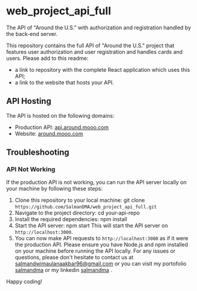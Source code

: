 # web_project_api_full

The API of "Around the U.S." with authorization and registration handled by the back-end server.

This repository contains the full API of "Around the U.S." project that features user authorization and user registration and handles cards and users. Please add to this readme:

- a link to repository with the complete React application which uses this API;
- a link to the website that hosts your API.

## API Hosting

The API is hosted on the following domains:

- Production API: [api.around.mooo.com](https://api.around.mooo.com)
- Website: [around.mooo.com](https://around.mooo.com)

## Troubleshooting

### API Not Working

If the production API is not working, you can run the API server locally on your machine by following these steps:

1. Clone this repository to your local machine:
   git clone `https://github.com/SalmanDMA/web_project_api_full.git`
2. Navigate to the project directory:
   cd your-api-repo
3. Install the required dependencies:
   npm install
4. Start the API server:
   npm start
   This will start the API server on `http://localhost:3000`.
5. You can now make API requests to `http://localhost:3000` as if it were the production API.
   Please ensure you have Node.js and npm installed on your machine before running the API locally.
   For any issues or questions, please don't hesitate to contact us at [salmandwimaulanaakbar96@gmail.com](mailto:salmandwimaulanaakbar96@gmail.com) or you can visit my portofolio [salmandma](https://bit.ly/portofolioSalmanDMA) or my linkedin [salmandma](https://www.linkedin.com/in/salmandma) .

Happy coding!
